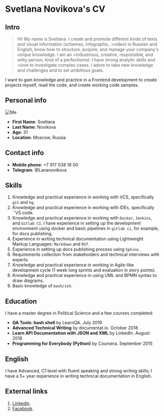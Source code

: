 # Svetlana Novikova's CV

## Intro

>Hi! My name is Svetlana. I create and promote different kinds of texts and visual information (schemas, infographic, >video) in Russian and English, know how to structure, acquire, and manage your company's unique knowledge. I am an >industrious, creative, responsible, and witty person, kind of a perfectionist. I have strong analytic skills and >love to investigate complex cases. I adore to take new knowledge and challenges and to set ambitious goals.

I want to gain knowledge and practice in a Frontend development to create projects myself, read the code, and create working code samples. 

## Personal info

![Me](http://profyclub.ru/uploads/3/fb/178fc8b49892cac2dcd7b1f2b8c32.jpg)

* **First Name**: Svetlana 
* **Last Name**: Novikova
* **Age**: 31
* **Location**: Moscow, Russia

## Contact info

* **Mobile phone**: +7 917 038 18 00
* **Telegram**: @Lananovikova

## Skills

1. Knowledge and practical experience in working with VCS, specifically `git` and `hg`. 
2. Knowledge and practical experience in working with IDEs, specifically ``VS code.
3. Knowledge and practical experience in working with `Docker`, `Jenkins`, and `Gitlab CI`. I have experience in setting up the development environment using docker and basic pipelines in `gitlab ci`, for example, for docs publishing. 
4. Experience in writing technical documentation using Lightweight Markup Languages: `Markdown` and `RST`.
5. Experience in setting up docs publishing process using `Sphinx`. 
6. Requirements collection from stakeholders and technical interviews with experts.
7. Knowledge and practical experience in working in Agile-like development cycle (1 week long sprints and evaluation in story points). 
8. Knowledge and practical experience in using UML and BPMN syntax to draw diagrams. 
9. Basic knowledge of `bash/zsh`. 

## Education

I have a master degree in Political Science and a few courses completed: 

* **QA Tools: bash shell** by LearnQA. July 2019
* **Advanced Technical Writing** by documentat.io. October 2018
* **Learn API Documentation with JSON and XML** by LinkedIn. August 2018
* **Programming for Everybody (Python)** by Coursera. September 2015 

## English

I have Advanced, C1 level with fluent speaking and strong writing skills; I have a 5+ year experience in writing technical documentation in English. 

## External links

1. [Linkedin](https://www.linkedin.com/in/svetlana-novikova/).
2. [Facebook](https://www.facebook.com/svetlnovikova).